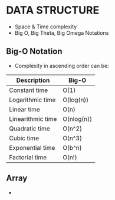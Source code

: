 # DATA STRUCTURE

- Space & Time complexity
- Big O, Big Theta, Big Omega Notations

## Big-O Notation
- Complexity in ascending order can be:

| Description       | Big-O     |
| ----------------- | --------- |
| Constant time     | O(1)      |
| Logarithmic time  | O(log(n)) |
| Linear time       | O(n)      |
| Linearithmic time | O(nlog(n))|
| Quadratic time    | O(n^2)    |
| Cubic time        | O(n^3)    |
| Exponential time  | O(b^n)    | b > 1
| Factorial time    | O(n!)     | 

## Array
- 